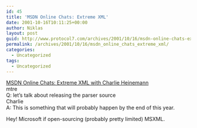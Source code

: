 ```yaml
---
id: 45
title: 'MSDN Online Chats: Extreme XML'
date: 2001-10-16T10:11:25+00:00
author: Niklas
layout: post
guid: http://www.protocol7.com/archives/2001/10/16/msdn-online-chats-extreme-xml/
permalink: /archives/2001/10/16/msdn_online_chats_extreme_xml/
categories:
  - Uncategorized
tags:
  - Uncategorized
---
```

<div class='microid-e0475b84b4e5a6d90cc0ffb9ca727b782b72f80e'>
  <p>
    <a href="http://msdn.microsoft.com/chats/xml/xml_060100.asp">MSDN Online Chats: Extreme XML with Charlie Heinemann</a><br /> mtre<br /> Q: let&#8217;s talk about releasing the parser source<br /> Charlie<br /> A: This is something that will probably happen by the end of this year.
  </p>
  
  <p>
    Hey! Microsoft if open-sourcing (probably pretty limited) MSXML.
  </p>
</div>